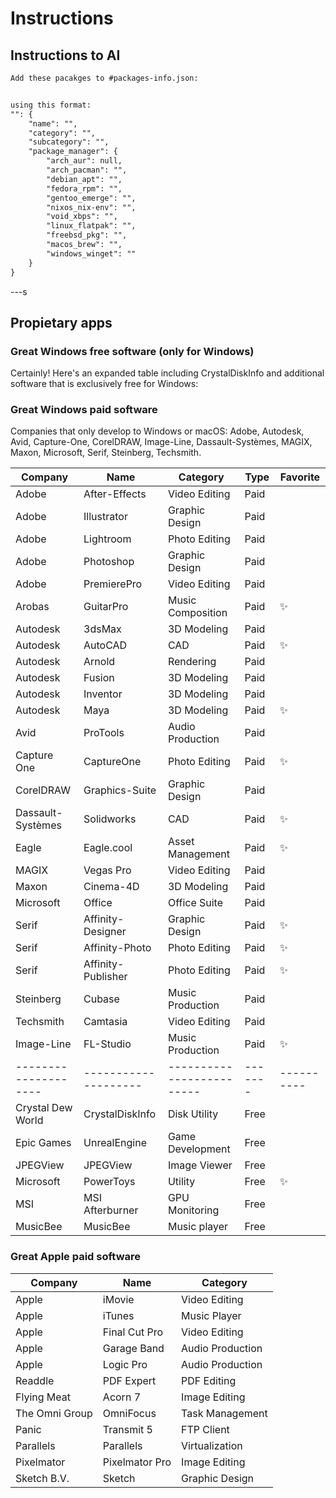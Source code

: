 # Instructions

## Instructions to AI

```txt
Add these pacakges to #packages-info.json:


using this format:
"": {
    "name": "",
    "category": "",
    "subcategory": "",
    "package_manager": {
        "arch_aur": null,
        "arch_pacman": "",
        "debian_apt": "",
        "fedora_rpm": "",
        "gentoo_emerge": "",
        "nixos_nix-env": "",
        "void_xbps": "",
        "linux_flatpak": "",
        "freebsd_pkg": "",
        "macos_brew": "",
        "windows_winget": ""
    }
}
```

---s

## Propietary apps

### Great Windows free software (only for Windows)

Certainly! Here's an expanded table including CrystalDiskInfo and additional software that is exclusively free for Windows:

### Great Windows paid software

Companies that only develop to Windows or macOS: Adobe, Autodesk, Avid, Capture-One, CorelDRAW, Image-Line, Dassault-Systèmes, MAGIX, Maxon, Microsoft, Serif, Steinberg, Techsmith.

| Company            | Name               | Category                | Type  | Favorite |
|--------------------|--------------------|-------------------------|-------|----------|
| Adobe              | After-Effects      | Video Editing           | Paid  |          |
| Adobe              | Illustrator        | Graphic Design          | Paid  |          |
| Adobe              | Lightroom          | Photo Editing           | Paid  |          |
| Adobe              | Photoshop          | Graphic Design          | Paid  |          |
| Adobe              | PremierePro        | Video Editing           | Paid  |          |
| Arobas             | GuitarPro          | Music Composition       | Paid  | ✨       |
| Autodesk           | 3dsMax             | 3D Modeling             | Paid  |          |
| Autodesk           | AutoCAD            | CAD                     | Paid  | ✨       |
| Autodesk           | Arnold             | Rendering               | Paid  |          |
| Autodesk           | Fusion             | 3D Modeling             | Paid  |          |
| Autodesk           | Inventor           | 3D Modeling             | Paid  |          |
| Autodesk           | Maya               | 3D Modeling             | Paid  | ✨       |
| Avid               | ProTools           | Audio Production        | Paid  |          |
| Capture One        | CaptureOne         | Photo Editing           | Paid  | ✨       |
| CorelDRAW          | Graphics-Suite     | Graphic Design          | Paid  |          |
| Dassault-Systèmes  | Solidworks         | CAD                     | Paid  | ✨       |
| Eagle              | Eagle.cool         | Asset Management        | Paid  | ✨       |
| MAGIX              | Vegas Pro          | Video Editing           | Paid  |          |
| Maxon              | Cinema-4D          | 3D Modeling             | Paid  |          |
| Microsoft          | Office             | Office Suite            | Paid  |          |
| Serif              | Affinity-Designer  | Graphic Design          | Paid  | ✨       |
| Serif              | Affinity-Photo     | Photo Editing           | Paid  | ✨       |
| Serif              | Affinity-Publisher | Photo Editing           | Paid  | ✨       |
| Steinberg          | Cubase             | Music Production        | Paid  |          |
| Techsmith          | Camtasia           | Video Editing           | Paid  |          |
| Image-Line         | FL-Studio          | Music Production        | Paid  | ✨       |
|--------------------|--------------------|-------------------------|-------|----------|
| Crystal Dew World  | CrystalDiskInfo    | Disk Utility            | Free  |          |
| Epic Games         | UnrealEngine       | Game Development        | Free  |          |
| JPEGView           | JPEGView           | Image Viewer            | Free  |          |
| Microsoft          | PowerToys          | Utility                 | Free  | ✨       |
| MSI                | MSI Afterburner    | GPU Monitoring          | Free  |          |
| MusicBee           | MusicBee           | Music player            | Free  |          |

### Great Apple paid software

| Company        | Name            | Category          |
|----------------|-----------------|-------------------|
| Apple          | iMovie          | Video Editing     |
| Apple          | iTunes          | Music Player      |
| Apple          | Final Cut Pro   | Video Editing     |
| Apple          | Garage Band     | Audio Production  |
| Apple          | Logic Pro       | Audio Production  |
| Readdle        | PDF Expert      | PDF Editing       |
| Flying Meat    | Acorn 7         | Image Editing     |
| The Omni Group | OmniFocus       | Task Management   |
| Panic          | Transmit 5      | FTP Client        |
| Parallels      | Parallels       | Virtualization    |
| Pixelmator     | Pixelmator Pro  | Image Editing     |
| Sketch B.V.    | Sketch          | Graphic Design    |

